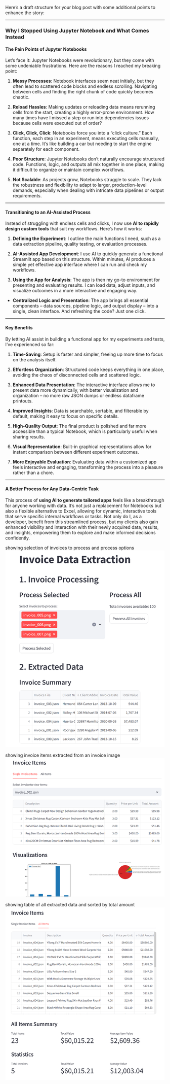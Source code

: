 Here’s a draft structure for your blog post with some additional points to enhance the story:

---

### Why I Stopped Using Jupyter Notebook and What Comes Instead

#### The Pain Points of Jupyter Notebooks
Let’s face it: Jupyter Notebooks were revolutionary, but they come with some undeniable frustrations. Here are the reasons I reached my breaking point:

1. **Messy Processes**: Notebook interfaces seem neat initially, but they often lead to scattered code blocks and endless scrolling. Navigating between cells and finding the right chunk of code quickly becomes chaotic.
  
2. **Reload Hassles**: Making updates or reloading data means rerunning cells from the start, creating a highly error-prone environment. How many times have I missed a step or run into dependencies issues because cells were executed out of order?

3. **Click, Click, Click**: Notebooks force you into a “click culture.” Each function, each step in an experiment, means executing cells manually, one at a time. It’s like building a car but needing to start the engine separately for each component.

4. **Poor Structure**: Jupyter Notebooks don’t naturally encourage structured code. Functions, logic, and outputs all mix together in one place, making it difficult to organize or maintain complex workflows.

5. **Not Scalable**: As projects grow, Notebooks struggle to scale. They lack the robustness and flexibility to adapt to larger, production-level demands, especially when dealing with intricate data pipelines or output requirements.

---

#### Transitioning to an AI-Assisted Process

Instead of struggling with endless cells and clicks, I now use **AI to rapidly design custom tools** that suit my workflows. Here’s how it works:

1. **Defining the Experiment**: I outline the main functions I need, such as a data extraction pipeline, quality testing, or evaluation processes.

2. **AI-Assisted App Development**: I use AI to quickly generate a functional Streamlit app based on this structure. Within minutes, AI produces a simple yet effective app interface where I can run and check my workflows.

3. **Using the App for Analysis**: The app is then my go-to environment for presenting and evaluating results. I can load data, adjust inputs, and visualize outcomes in a more interactive and engaging way.

- **Centralized Logic and Presentation**: The app brings all essential components – data sources, pipeline logic, and output display – into a single, clean interface. And refreshing the code? Just one click.

---

#### Key Benefits

By letting AI assist in building a functional app for my experiments and tests, I’ve experienced so far: 

1. **Time-Saving**: Setup is faster and simpler, freeing up more time to focus on the analysis itself.

2. **Effortless Organization**: Structured code keeps everything in one place, avoiding the chaos of disconnected cells and scattered logic.

3. **Enhanced Data Presentation**: The interactive interface allows me to present data more dynamically, with better visualization and organization – no more raw JSON dumps or endless dataframe printouts.

4. **Improved Insights**: Data is searchable, sortable, and filterable by default, making it easy to focus on specific details.

5. **High-Quality Output**: The final product is polished and far more accessible than a typical Notebook, which is particularly useful when sharing results.

6. **Visual Representation**: Built-in graphical representations allow for instant comparison between different experiment outcomes.

7. **More Enjoyable Evaluation**: Evaluating data within a customized app feels interactive and engaging, transforming the process into a pleasure rather than a chore.

---

#### A Better Process for Any Data-Centric Task

This process of **using AI to generate tailored apps** feels like a breakthrough for anyone working with data. It’s not just a replacement for Notebooks but also a flexible alternative to Excel, allowing for dynamic, interactive tools that serve specific internal workflows or tasks.
Not only do I, as a developer, benefit from this streamlined process, but my clients also gain enhanced visibility and interaction with their newly acquired data, results, and insights, empowering them to explore and make informed decisions confidently.

showing selection of invoices to process and process options
![alt text](image-1.png)

showing invoice items extracted from an invoice image
![alt text](image-2.png)

showing table of all extracted data and sorted by total amount
![alt text](image-3.png)
